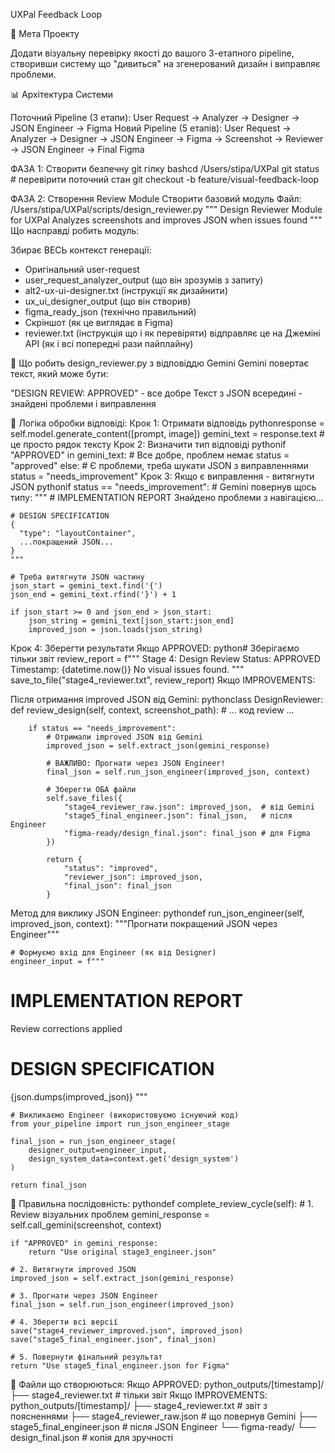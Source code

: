UXPal Feedback Loop

🎯 Мета Проекту

Додати візуальну перевірку якості до вашого 3-етапного pipeline, створивши систему що "дивиться" на згенерований дизайн і виправляє проблеми.

📊 Архітектура Системи

Поточний Pipeline (3 етапи):
User Request → Analyzer → Designer → JSON Engineer → Figma
Новий Pipeline (5 етапів):
User Request → Analyzer → Designer → JSON Engineer → Figma → Screenshot → Reviewer → JSON Engineer → Final Figma

ФАЗА 1:
Створити безпечну git гілку
bashcd /Users/stipa/UXPal
git status  # перевірити поточний стан
git checkout -b feature/visual-feedback-loop

ФАЗА 2: Створення Review Module
Створити базовий модуль
Файл: /Users/stipa/UXPal/scripts/design_reviewer.py
"""
Design Reviewer Module for UXPal
Analyzes screenshots and improves JSON when issues found
"""
Що насправді робить модуль:

Збирає ВЕСЬ контекст генерації:

- Оригінальний user-request
- user_request_analyzer_output (що він зрозумів з запиту)
- alt2-ux-ui-designer.txt (інструкції як дизайнити)
- ux_ui_designer_output (що він створив)
- figma_ready_json (технічно правильний)
- Скріншот (як це виглядає в Figma)
- reviewer.txt (інструкція що і як перевіряти)
 відправляє це на Джеміні АРІ (як і всі попередні рази пайплайну) 
 
 
 🎯 Що робить design_reviewer.py з відповіддю Gemini
Gemini повертає текст, який може бути:

"DESIGN REVIEW: APPROVED" - все добре
Текст з JSON всередині - знайдені проблеми і виправлення


📝 Логіка обробки відповіді:
Крок 1: Отримати відповідь
pythonresponse = self.model.generate_content([prompt, image])
gemini_text = response.text  # це просто рядок тексту
Крок 2: Визначити тип відповіді
pythonif "APPROVED" in gemini_text:
    # Все добре, проблем немає
    status = "approved"
else:
    # Є проблеми, треба шукати JSON з виправленнями
    status = "needs_improvement"
Крок 3: Якщо є виправлення - витягнути JSON
pythonif status == "needs_improvement":
    # Gemini повернув щось типу:
    """
    # IMPLEMENTATION REPORT
    Знайдено проблеми з навігацією...
    
    # DESIGN SPECIFICATION
    {
      "type": "layoutContainer",
      ...покращений JSON...
    }
    """
    
    # Треба витягнути JSON частину
    json_start = gemini_text.find('{')
    json_end = gemini_text.rfind('}') + 1
    
    if json_start >= 0 and json_end > json_start:
        json_string = gemini_text[json_start:json_end]
        improved_json = json.loads(json_string)
Крок 4: Зберегти результати
Якщо APPROVED:
python# Зберігаємо тільки звіт
review_report = f"""
Stage 4: Design Review
Status: APPROVED
Timestamp: {datetime.now()}
No visual issues found.
"""
save_to_file("stage4_reviewer.txt", review_report)
Якщо IMPROVEMENTS:

Після отримання improved JSON від Gemini:
pythonclass DesignReviewer:
    def review_design(self, context, screenshot_path):
        # ... код review ...
        
        if status == "needs_improvement":
            # Отримали improved JSON від Gemini
            improved_json = self.extract_json(gemini_response)
            
            # ВАЖЛИВО: Прогнати через JSON Engineer!
            final_json = self.run_json_engineer(improved_json, context)
            
            # Зберегти ОБА файли
            self.save_files({
                "stage4_reviewer_raw.json": improved_json,  # від Gemini
                "stage5_final_engineer.json": final_json,   # після Engineer
                "figma-ready/design_final.json": final_json # для Figma
            })
            
            return {
                "status": "improved",
                "reviewer_json": improved_json,
                "final_json": final_json
            }
Метод для виклику JSON Engineer:
pythondef run_json_engineer(self, improved_json, context):
    """Прогнати покращений JSON через Engineer"""
    
    # Формуємо вхід для Engineer (як від Designer)
    engineer_input = f"""
# IMPLEMENTATION REPORT
Review corrections applied
    
# DESIGN SPECIFICATION
{json.dumps(improved_json)}
"""
    
    # Викликаємо Engineer (використовуємо існуючий код)
    from your_pipeline import run_json_engineer_stage
    
    final_json = run_json_engineer_stage(
        designer_output=engineer_input,
        design_system_data=context.get('design_system')
    )
    
    return final_json

🔄 Правильна послідовність:
pythondef complete_review_cycle(self):
    # 1. Review візуальних проблем
    gemini_response = self.call_gemini(screenshot, context)
    
    if "APPROVED" in gemini_response:
        return "Use original stage3_engineer.json"
    
    # 2. Витягнути improved JSON
    improved_json = self.extract_json(gemini_response)
    
    # 3. Прогнати через JSON Engineer
    final_json = self.run_json_engineer(improved_json)
    
    # 4. Зберегти всі версії
    save("stage4_reviewer_improved.json", improved_json)
    save("stage5_final_engineer.json", final_json)
    
    # 5. Повернути фінальний результат
    return "Use stage5_final_engineer.json for Figma"

📁 Файли що створюються:
Якщо APPROVED:
python_outputs/[timestamp]/
├── stage4_reviewer.txt         # тільки звіт
Якщо IMPROVEMENTS:
python_outputs/[timestamp]/
├── stage4_reviewer.txt         # звіт з поясненнями
├── stage4_reviewer_raw.json    # що повернув Gemini
├── stage5_final_engineer.json  # після JSON Engineer
└── figma-ready/
    └── design_final.json       # копія для зручності
